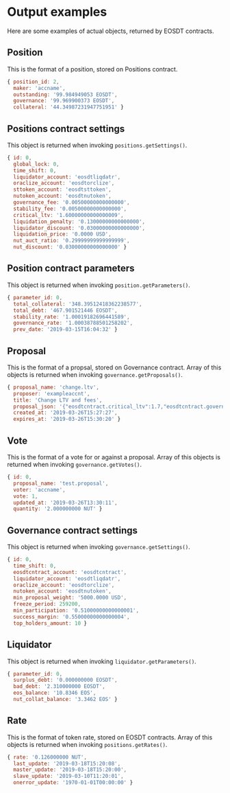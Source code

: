 # Output examples 
Here are some examples of actual objects, returned by EOSDT contracts.

## Position
This is the format of a position, stored on Positions contract.

```Javascript
{ position_id: 2,
  maker: 'accname',
  outstanding: '99.984949053 EOSDT',
  governance: '99.969900373 EOSDT',
  collateral: '44.34987231947751951' }
```

## Positions contract settings
This object is returned when invoking `positions.getSettings()`.

```Javascript
{ id: 0,
  global_lock: 0,
  time_shift: 0,
  liquidator_account: 'eosdtliqdatr',
  oraclize_account: 'eosdtorclize',
  sttoken_account: 'eosdtsttoken',
  nutoken_account: 'eosdtnutoken',
  governance_fee: '0.00500000000000000',
  stability_fee: '0.00500000000000000',
  critical_ltv: '1.60000000000000009',
  liquidation_penalty: '0.13000000000000000',
  liquidator_discount: '0.03000000000000000',
  liquidation_price: '0.0000 USD',
  nut_auct_ratio: '0.29999999999999999',
  nut_discount: '0.03000000000000000' }
```
## Position contract parameters
This object is returned when invoking `position.getParameters()`.

```Javascript
{ parameter_id: 0,
  total_collateral: '348.39512418362238577',
  total_debt: '467.901521446 EOSDT',
  stability_rate: '1.00019182696441589',
  governance_rate: '1.00038788501258202',
  prev_date: '2019-03-15T16:04:32' }
```

## Proposal
This is the format of a propsal, stored on Governance contract. Array of this objects is returned when invoking `governance.getProposals()`.

```Javascript
{ proposal_name: 'change.ltv',
  proposer: 'exampleaccnt',
  title: 'Change LTV and fees',
  proposal_json: '{"eosdtcntract.critical_ltv":1.7,"eosdtcntract.governance_fee":0.03,"eosdtcntract.stability_fee":0.086}',
  created_at: '2019-03-26T15:27:27',
  expires_at: '2019-03-26T15:30:20' }
```

## Vote
This is the format of a vote for or against a proposal. Array of this objects is returned when invoking `governance.getVotes()`.

```Javascript
{ id: 0,
  proposal_name: 'test.proposal',
  voter: 'accname',
  vote: 1,
  updated_at: '2019-03-26T13:30:11',
  quantity: '2.000000000 NUT' } 
```

## Governance contract settings 
This object is returned when invoking `governance.getSettings()`.

```Javascript
{ id: 0,
  time_shift: 0,
  eosdtcntract_account: 'eosdtcntract',
  liquidator_account: 'eosdtliqdatr',
  oraclize_account: 'eosdtorclize',
  nutoken_account: 'eosdtnutoken',
  min_proposal_weight: '5000.0000 USD',
  freeze_period: 259200,
  min_participation: '0.51000000000000001',
  success_margin: '0.55000000000000004',
  top_holders_amount: 10 }
```

## Liquidator 
This object is returned when invoking `liquidator.getParameters()`.

```Javascript
{ parameter_id: 0,
  surplus_debt: '0.000000000 EOSDT',
  bad_debt: '2.310000000 EOSDT',
  eos_balance: '10.8346 EOS',
  nut_collat_balance: '3.3462 EOS' }
```

## Rate
This is the format of token rate, stored on EOSDT contracts. Array of this objects is returned when invoking `positions.getRates()`.

```Javascript
{ rate: '0.126000000 NUT',
  last_update: '2019-03-18T15:20:08',
  master_update: '2019-03-18T15:20:00',
  slave_update: '2019-03-10T11:20:01',
  onerror_update: '1970-01-01T00:00:00' }
```
